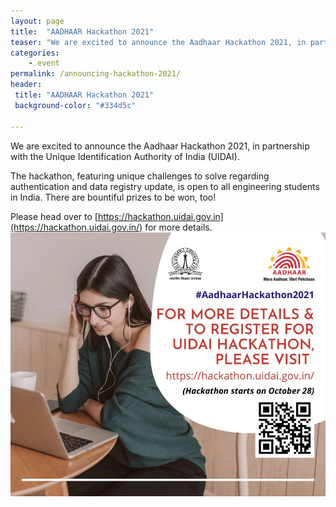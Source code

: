 ```yaml
---
layout: page
title:  "AADHAAR Hackathon 2021"
teaser: "We are excited to announce the Aadhaar Hackathon 2021, in partnership with the Unique Identification Authority of India (UIDAI)."
categories:
    - event
permalink: /announcing-hackathon-2021/
header:
 title: "AADHAAR Hackathon 2021"
 background-color: "#334d5c"

---
```

We are excited to announce the Aadhaar Hackathon 2021, in partnership with the Unique Identification Authority of India (UIDAI).

The hackathon, featuring unique challenges to solve regarding authentication and data registry update, is open to all engineering students in India. There are bountiful prizes to be won, too!

Please head over to [https://hackathon.uidai.gov.in](https://hackathon.uidai.gov.in/) for more details.
![](/images/posts/aadhar_hackathon.jpeg)
